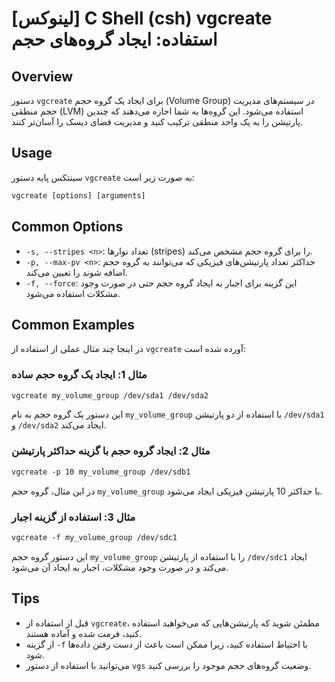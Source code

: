 # [لینوکس] C Shell (csh) vgcreate استفاده: ایجاد گروه‌های حجم

## Overview
دستور `vgcreate` برای ایجاد یک گروه حجم (Volume Group) در سیستم‌های مدیریت حجم منطقی (LVM) استفاده می‌شود. این گروه‌ها به شما اجازه می‌دهند که چندین پارتیشن را به یک واحد منطقی ترکیب کنید و مدیریت فضای دیسک را آسان‌تر کنند.

## Usage
سینتکس پایه دستور `vgcreate` به صورت زیر است:

```csh
vgcreate [options] [arguments]
```

## Common Options
- `-s, --stripes <n>`: تعداد نوارها (stripes) را برای گروه حجم مشخص می‌کند.
- `-p, --max-pv <n>`: حداکثر تعداد پارتیشن‌های فیزیکی که می‌توانند به گروه حجم اضافه شوند را تعیین می‌کند.
- `-f, --force`: این گزینه برای اجبار به ایجاد گروه حجم حتی در صورت وجود مشکلات استفاده می‌شود.

## Common Examples
در اینجا چند مثال عملی از استفاده از `vgcreate` آورده شده است:

### مثال 1: ایجاد یک گروه حجم ساده
```csh
vgcreate my_volume_group /dev/sda1 /dev/sda2
```
این دستور یک گروه حجم به نام `my_volume_group` با استفاده از دو پارتیشن `/dev/sda1` و `/dev/sda2` ایجاد می‌کند.

### مثال 2: ایجاد گروه حجم با گزینه حداکثر پارتیشن
```csh
vgcreate -p 10 my_volume_group /dev/sdb1
```
در این مثال، گروه حجم `my_volume_group` با حداکثر 10 پارتیشن فیزیکی ایجاد می‌شود.

### مثال 3: استفاده از گزینه اجبار
```csh
vgcreate -f my_volume_group /dev/sdc1
```
این دستور گروه حجم `my_volume_group` را با استفاده از پارتیشن `/dev/sdc1` ایجاد می‌کند و در صورت وجود مشکلات، اجبار به ایجاد آن می‌شود.

## Tips
- قبل از استفاده از `vgcreate`، مطمئن شوید که پارتیشن‌هایی که می‌خواهید استفاده کنید، فرمت شده و آماده هستند.
- از گزینه `-f` با احتیاط استفاده کنید، زیرا ممکن است باعث از دست رفتن داده‌ها شود.
- می‌توانید با استفاده از دستور `vgs` وضعیت گروه‌های حجم موجود را بررسی کنید.